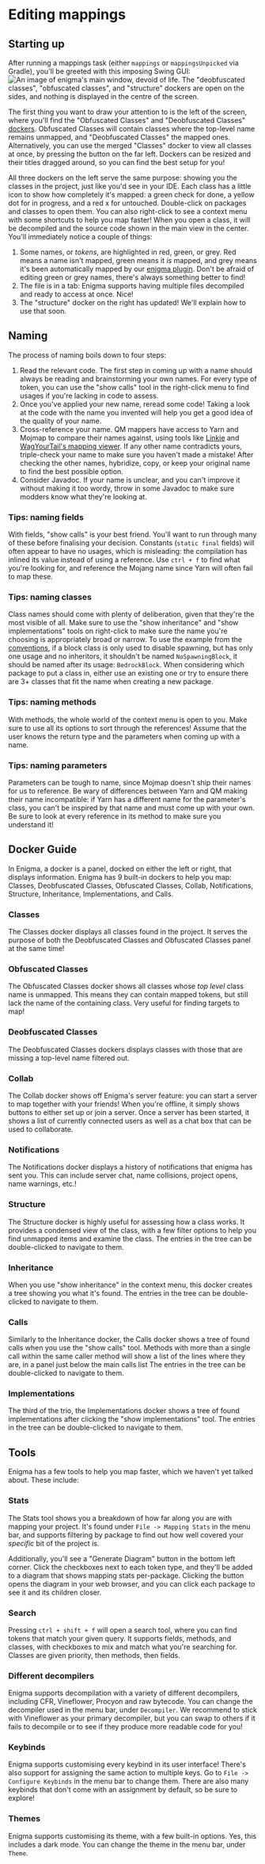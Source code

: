 # Editing mappings

## Starting up

After running a mappings task (either `mappings` or `mappingsUnpicked` via Gradle), you'll be greeted with this imposing Swing GUI:
![An image of enigma's main window, devoid of life. The "deobfuscated classes", "obfuscated classes", and "structure" dockers are open on the sides, and nothing is displayed in the centre of the screen.](https://github.com/ix0rai/quilt-mappings/assets/66223394/fc569c2c-7b6e-4d22-9199-dd9b52afd8ca)

The first thing you want to draw your attention to is the left of the screen, where you'll find the "Obfuscated Classes" and "Deobfuscated Classes" [dockers](#docker-guide).
Obfuscated Classes will contain classes where the top-level name remains unmapped, and "Deobfuscated Classes" the mapped ones.
Alternatively, you can use the merged "Classes" docker to view all classes at once, by pressing the button on the far left.
Dockers can be resized and their titles dragged around, so you can find the best setup for you!

All three dockers on the left serve the same purpose: showing you the classes in the project, just like you'd see in your IDE.
Each class has a little icon to show how completely it's mapped: a green check for done, a yellow dot for in progress, and a red x for untouched.
Double-click on packages and classes to open them. You can also right-click to see a context menu with some shortcuts to help you map faster!
When you open a class, it will be decompiled and the source code shown in the main view in the center.
You'll immediately notice a couple of things:
1. Some names, or *tokens*, are highlighted in red, green, or grey. Red means a name isn't mapped, green means it *is* mapped, and grey means it's been
   automatically mapped by our [enigma plugin](https://github.com/QuiltMC/quilt-enigma-plugin). Don't be afraid of editing green or grey names,
   there's always something better to find!
2. The file is in a tab: Enigma supports having multiple files decompiled and ready to access at once. Nice!
3. The "structure" docker on the right has updated! We'll explain how to use that soon.

## Naming

The process of naming boils down to four steps:
1. Read the relevant code. The first step in coming up with a name should always be reading and brainstorming your own names.
   For every type of token, you can use the "show calls" tool in the right-click menu to find usages if you're lacking in code to assess.
2. Once you've applied your new name, reread some code! Taking a look at the code with the name you invented will help you get a good idea of the quality of your name.
3. Cross-reference your name. QM mappers have access to Yarn and Mojmap to compare their names against, using tools like [Linkie](https://linkie.shedaniel.me/mappings)
   and [WagYourTail's mapping viewer](https://wagyourtail.xyz/Projects/MinecraftMappingViewer/App). If any other name contradicts yours, triple-check your name to make
   sure you haven't made a mistake! After checking the other names, hybridize, copy, or keep your original name to find the best possible option.
4. Consider Javadoc. If your name is unclear, and you can't improve it without making it too wordy, throw in some Javadoc to make sure modders know
   what they're looking at.

### Tips: naming fields

With fields, "show calls" is your best friend. You'll want to run through many of these before finalising your decision.
Constants (`static final` fields)  will often appear to have no usages, which is misleading: the compilation has inlined its value instead of using a reference.
Use `ctrl + f` to find what you're looking for, and reference the Mojang name since Yarn will often fail to map these.

### Tips: naming classes

Class names should come with plenty of deliberation, given that they're the most visible of all.
Make sure to use the "show inheritance" and "show implementations" tools on right-click to make sure the name you're choosing is appropriately broad or narrow.
To use the example from the [conventions](CONVENTIONS.md), if a block class is only used to disable spawning, but has only one usage and no inheritors, it shouldn't be named `NoSpawningBlock`, it should be named after its usage: `BedrockBlock`.
When considering which package to put a class in, either use an existing one or try to ensure there are 3+ classes that fit the name when creating a new package.

### Tips: naming methods

With methods, the whole world of the context menu is open to you. Make sure to use all its options to sort through the references!
Assume that the user knows the return type and the parameters when coming up with a name.

### Tips: naming parameters

Parameters can be tough to name, since Mojmap doesn't ship their names for us to reference. Be wary of differences between Yarn and QM making their name incompatible:
if Yarn has a different name for the parameter's class, you can't be inspired by that name and must come up with your own.
Be sure to look at every reference in its method to make sure you understand it!

## Docker Guide

In Enigma, a docker is a panel, docked on either the left or right, that displays information.
Enigma has 9 built-in dockers to help you map: Classes, Deobfuscated Classes, Obfuscated Classes, Collab, Notifications, Structure, Inheritance, Implementations, and Calls.

### Classes

The Classes docker displays all classes found in the project. It serves the purpose of both the Deobfuscated Classes and Obfuscated Classes panel at
the same time!

### Obfuscated Classes

The Obfuscated Classes docker shows all classes whose *top level* class name is unmapped. This means they can contain mapped tokens, but still lack
the name of the containing class. Very useful for finding targets to map!

### Deobfuscated Classes

The Deobfuscated Classes dockers displays classes with those that are missing a top-level name filtered out.

### Collab

The Collab docker shows off Enigma's server feature: you can start a server to map together with your friends!
When you're offline, it simply shows buttons to either set up or join a server.
Once a server has been started, it shows a list of currently connected users as well as a chat box that can be used to collaborate.

### Notifications

The Notifications docker displays a history of notifications that enigma has sent you. This can include server chat, name collisions, project opens,
name warnings, etc.!

### Structure

The Structure docker is highly useful for assessing how a class works. It provides a condensed view of the class, with a few filter options
to help you find unmapped items and examine the class. The entries in the tree can be double-clicked to navigate to them.

### Inheritance

When you use "show inheritance" in the context menu, this docker creates a tree showing you what it's found.
The entries in the tree can be double-clicked to navigate to them.

### Calls

Similarly to the Inheritance docker, the Calls docker shows a tree of found calls when you use the "show calls" tool. Methods with more than a single call within the same caller method will show a list of the lines where they are, in a panel just below the main calls list
The entries in the tree can be double-clicked to navigate to them.

### Implementations

The third of the trio, the Implementations docker shows a tree of found implementations after clicking the "show implementations" tool.
The entries in the tree can be double-clicked to navigate to them.

## Tools

Enigma has a few tools to help you map faster, which we haven't yet talked about. These include:

### Stats

The Stats tool shows you a breakdown of how far along you are with mapping your project. It's found under `File -> Mapping Stats`
in the menu bar, and supports filtering by package to find out how well covered your *specific* bit of the project is.

Additionally, you'll see a "Generate Diagram" button in the bottom left corner. Click the checkboxes next to each token type, and
they'll be added to a diagram that shows mapping stats per-package. Clicking the button opens the diagram in your web browser, and you can
click each package to see it and its children closer.

### Search

Pressing `ctrl + shift + f` will open a search tool, where you can find tokens that match your given query.
It supports fields, methods, and classes, with checkboxes to mix and match what you're searching for.
Classes are given priority, then methods, then fields.

### Different decompilers

Enigma supports decompilation with a variety of different decompilers, including CFR, Vineflower, Procyon and raw bytecode.
You can change the decompiler used in the menu bar, under `Decompiler`.
We recommend to stick with Vineflower as your primary decompiler, but you can swap to others if it fails to decompile or to
see if they produce more readable code for you!

### Keybinds

Enigma supports customising every keybind in its user interface! There's also support for assigning the same action
to multiple keys. Go to `File -> Configure Keybinds` in the menu bar to change them. There are also many keybinds
that don't come with an assignment by default, so be sure to explore!

### Themes

Enigma supports customising its theme, with a few built-in options. Yes, this includes a dark mode.
You can change the theme in the menu bar, under `Theme`.